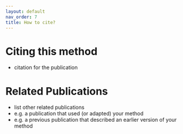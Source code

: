 ```yaml
---
layout: default
nav_order: 7
title: How to cite?
---
```


# Citing this method

- citation for the publication

# Related Publications

- list other related publications
- e.g. a publication that used (or adapted) your method
- e.g. a previous publication that described an earlier version of your method